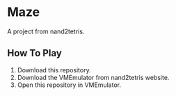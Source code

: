 # Maze
A project from nand2tetris.

## How To Play
1. Download this repository.
2. Download the VMEmulator from nand2tetris website.
3. Open this repository in VMEmulator.
